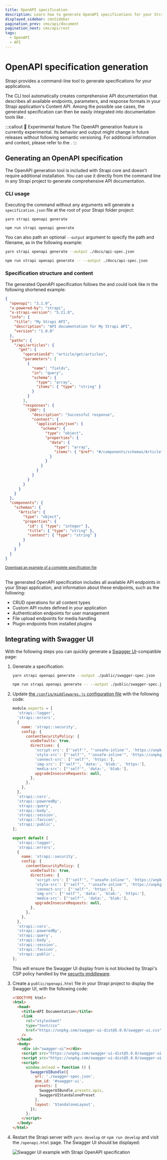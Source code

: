 ```yaml
---
title: OpenAPI specification 
description: Learn how to generate OpenAPI specifications for your Strapi applications using the @strapi/openapi package
displayed_sidebar: cmsSidebar
pagination_prev: cms/api/document
pagination_next: cms/api/rest
tags:
  - OpenAPI
  - API
---
```


# OpenAPI specification generation

Strapi provides a command-line tool to generate <ExternalLink to="https://www.openapis.org/" text="OpenAPI"/> specifications for your applications. 

The CLI tool automatically creates comprehensive API documentation that describes all available endpoints, parameters, and response formats in your Strapi application's Content API. Among the possible use cases, the generated specification can then be easily integrated into documentation tools like <ExternalLink to="https://swagger.io/tools/swagger-ui/" text="Swagger UI "/>.

:::callout 🚧  Experimental feature
The OpenAPI generation feature is currently experimental. Its behavior and output might change in future releases without following semantic versioning. For additional information and context, please refer to the <ExternalLink text="Strapi Contributor Docs " to="https://contributor.strapi.io/openapi" />.
:::

## Generating an OpenAPI specification

The OpenAPI generation tool is included with Strapi core and doesn't require additional installation. You can use it directly from the command line in any Strapi project to generate comprehensive API documentation.

### CLI usage

Executing the command without any arguments will generate a `specification.json` file at the root of your Strapi folder project:

<Tabs groupId="yarn-npm">
<TabItem value="yarn" label="Yarn">

```shell
yarn strapi openapi generate
```

</TabItem>

<TabItem value="npm" label="NPM">

```shell
npm run strapi openapi generate
```

</TabItem>
</Tabs>

You can also path an optional `--output` argument to specify the path and filename, as in the following example:

<Tabs groupId="yarn-npm">
<TabItem value="yarn" label="Yarn">

```bash
yarn strapi openapi generate --output ./docs/api-spec.json
```
</TabItem>

<TabItem value="npm" label="NPM">

```bash
npm run strapi openapi generate -- --output ./docs/api-spec.json
```

</TabItem>
</Tabs>

### Specification structure and content

The generated OpenAPI specification follows the <ExternalLink to="https://spec.openapis.org/oas/v3.1.0.html" text="OpenAPI 3.1.0 standard" /> and could look like in the following shortened example:

<ExpandableContent>

```json
{
  "openapi": "3.1.0",
  "x-powered-by": "strapi",
  "x-strapi-version": "5.21.0",
  "info": {
    "title": "My Strapi API",
    "description": "API documentation for My Strapi API",
    "version": "1.0.0"
  },
  "paths": {
    "/api/articles": {
      "get": {
        "operationId": "article/get/articles",
        "parameters": [
          {
            "name": "fields",
            "in": "query",
            "schema": {
              "type": "array",
              "items": { "type": "string" }
            }
          }
        ],
        "responses": {
          "200": {
            "description": "Successful response",
            "content": {
              "application/json": {
                "schema": {
                  "type": "object",
                  "properties": {
                    "data": {
                      "type": "array",
                      "items": { "$ref": "#/components/schemas/Article" }
                    }
                  }
                }
              }
            }
          }
        }
      }
    }
  },
  "components": {
    "schemas": {
      "Article": {
        "type": "object",
        "properties": {
          "id": { "type": "integer" },
          "title": { "type": "string" },
          "content": { "type": "string" }
        }
      }
    }
  }
}
```
</ExpandableContent>

<div class="mermaid-download-link">
  <small>
    <i class="strapi-icons ph-fill ph-download" style={{color: "inherit;"}}></i>
    <a href="/example-openapi-spec.json"download="" target="_blank" title="Click to download a complete OpenAPI 3.1.0 specification file generated with example data extracted from a freshly installed Strapi project">Download an example of a complete specification file</a>
  </small>
</div>

<br/>

The generated OpenAPI specification includes all available API endpoints in your Strapi application, and information about these endpoints, such as the following:

- CRUD operations for all content types
- Custom API routes defined in your application
- Authentication endpoints for user management
- File upload endpoints for media handling
- Plugin endpoints from installed plugins

## Integrating with Swagger UI

With the following steps you can quickly generate a [Swagger UI](https://swagger.io/)-compatible page:

1. Generate a specification:

    <Tabs groupId="yarn-npm">
    <TabItem value="yarn" label="yarn">

    ```bash
    yarn strapi openapi generate --output ./public/swagger-spec.json
    ```

    </TabItem>

    <TabItem value="npm" label="npm">

    ```bash
    npm run strapi openapi generate -- --output ./public/swagger-spec.json
    ```

    </TabItem>
    </Tabs>

2. Update [the `/config/middlewares.js` configuration file](/cms/configurations/middlewares) with the following code:

    <Tabs groupId="js-ts">
    <TabItem value="js" label="JavaScript">

    ```js title="/config/middlewares.js"
    module.exports = [
      'strapi::logger',
      'strapi::errors',
      {
        name: 'strapi::security',
        config: {
          contentSecurityPolicy: {
            useDefaults: true,
            directives: {
              'script-src': ["'self'", "'unsafe-inline'", 'https://unpkg.com'],
              'style-src': ["'self'", "'unsafe-inline'", 'https://unpkg.com'],
              'connect-src': ["'self'", 'https:'],
              'img-src': ["'self'", 'data:', 'blob:', 'https:'],
              'media-src': ["'self'", 'data:', 'blob:'],
              upgradeInsecureRequests: null,
            },
          },
        },
      },
      'strapi::cors',
      'strapi::poweredBy',
      'strapi::query',
      'strapi::body',
      'strapi::session',
      'strapi::favicon',
      'strapi::public',
    ];
    ```

    </TabItem>

    <TabItem value="ts" label="TypeScript">

    ```js title="/config/middlewares.ts"
    export default [
      'strapi::logger',
      'strapi::errors',
      {
        name: 'strapi::security',
        config: {
          contentSecurityPolicy: {
            useDefaults: true,
            directives: {
              'script-src': ["'self'", "'unsafe-inline'", 'https://unpkg.com'],
              'style-src': ["'self'", "'unsafe-inline'", 'https://unpkg.com'],
              'connect-src': ["'self'", 'https:'],
              'img-src': ["'self'", 'data:', 'blob:', 'https:'],
              'media-src': ["'self'", 'data:', 'blob:'],
              upgradeInsecureRequests: null,
            },
          },
        },
      },
      'strapi::cors',
      'strapi::poweredBy',
      'strapi::query',
      'strapi::body',
      'strapi::session',
      'strapi::favicon',
      'strapi::public',
    ];
    ```

    </TabItem>
    </Tabs>

    This will ensure the Swagger UI display from <ExternalLink to="https://unpkg.com/" text="unpkg.com" /> is not blocked by Strapi's CSP policy handled by the [security middleware](/cms/configurations/middlewares#security).

3. Create a `public/openapi.html` file in your Strapi project to display the Swagger UI, with the following code:

    ```html
    <!DOCTYPE html>
    <html>
      <head>
        <title>API Documentation</title>
        <link
          rel="stylesheet"
          type="text/css"
          href="https://unpkg.com/swagger-ui-dist@5.0.0/swagger-ui.css"
        />
      </head>
      <body>
        <div id="swagger-ui"></div>
        <script src="https://unpkg.com/swagger-ui-dist@5.0.0/swagger-ui-bundle.js"></script>
        <script src="https://unpkg.com/swagger-ui-dist@5.0.0/swagger-ui-standalone-preset.js"></script>
        <script>
          window.onload = function () {
            SwaggerUIBundle({
              url: './swagger-spec.json',
              dom_id: '#swagger-ui',
              presets: [
                SwaggerUIBundle.presets.apis,
                SwaggerUIStandalonePreset
              ],
              layout: 'StandaloneLayout',
            });
          };
        </script>
      </body>
    </html>
    ```

4. Restart the Strapi server with `yarn develop` or `npm run develop` and visit the `/openapi.html` page. The Swagger UI should be displayed:

    ![Swagger UI example with Strapi OpenAPI specification](/img/assets/apis/swagger-open-api.png)
